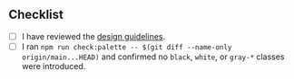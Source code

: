 ## Checklist

- [ ] I have reviewed the [design guidelines](../design-guidelines.md).
- [ ] I ran `npm run check:palette -- $(git diff --name-only origin/main...HEAD)` and confirmed no `black`, `white`, or `gray-*` classes were introduced.
